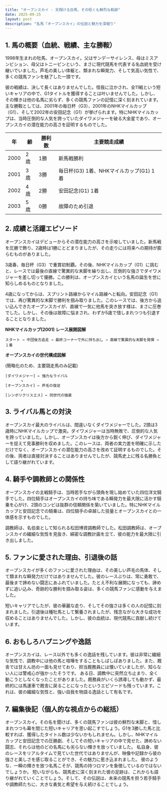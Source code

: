 ```yaml
---
title: "オープンスカイ - 天翔ける白馬、その短くも鮮烈な軌跡"
date: 2025-09-25
layout: post
description: "名馬『オープンスカイ』の伝説と魅力を深堀り"
---
```


## 1. 馬の概要（血統、戦績、主な勝鞍）

1998年生まれの牡馬、オープンスカイ。父はサンデーサイレンス、母はミスアンビション、母父はトニービンという、まさに現代競馬を代表する名血統を受け継いでいました。芦毛の美しい体躯と、類まれな瞬発力、そして気高い気性で、多くの競馬ファンを魅了した一頭です。

彼の戦績は、決して長くはありませんでした。怪我に泣かされ、全11戦という短いキャリアの中で、G1タイトルを獲得することは叶いませんでした。しかし、その輝きは他の名馬に劣らず、多くの競馬ファンの記憶に深く刻まれています。主な勝鞍としては、2001年の毎日杯（G3）、2001年のNHKマイルカップ（G1）、そして2002年の安田記念（G1）が挙げられます。特にNHKマイルカップは、当時圧倒的な人気を誇っていたダイワメジャーを破る大金星であり、オープンスカイの潜在能力の高さを証明するものでした。


| 年 | 齢 | 勝利数 | 主要競走成績 |
|---|---|---|---|
| 2000 | 2歳 | 1勝 | 新馬戦勝利 |
| 2001 | 3歳 | 3勝 | 毎日杯(G3) 1着、NHKマイルカップ(G1) 1着 |
| 2002 | 4歳 | 2勝 | 安田記念(G1) 1着 |
| 2003 | 5歳 | 0勝 |  故障のため引退 |


## 2. 成績と活躍エピソード

オープンスカイはデビューからその潜在能力の高さを示唆していました。新馬戦を圧勝で飾り、2歳時は1勝にとどまりましたが、その走りには将来への期待が膨らむものがありました。

3歳春、毎日杯（G3）で重賞初制覇。その後、NHKマイルカップ（G1）に挑むと、レースでは最後の直線で驚異的な末脚を繰り出し、圧倒的な強さでダイワメジャーを差し切って優勝。この勝利は、オープンスカイという名馬の誕生を世に知らしめるものとなりました。

4歳になってからは、スプリント路線からマイル路線へと転向。安田記念（G1）では、再び驚異的な末脚で勝利を掴み取りました。このレースでは、後方から追い込んできたオープンスカイが、直線で一気に他馬を突き放す様は、まさに圧巻でした。しかし、その後は故障に悩まされ、わずか5歳で惜しまれつつも引退することとなりました。


**NHKマイルカップ(2001) レース展開図解**

```
スタート → 中団後方追走 → 最終コーナーで外に持ち出し → 直線で驚異的な末脚を発揮 → １着
```

**オープンスカイの世代構成図解**

(簡略化のため、主要競走馬のみ記載)

```
[ダイワメジャー] ← 強力なライバル
       ↘
[オープンスカイ] ← 芦毛の俊足
       ↗
[シンボリクリスエス] ← 同世代の強豪
```


## 3. ライバル馬との対決

オープンスカイ最大のライバルは、間違いなくダイワメジャーでした。2頭は3歳時にNHKマイルカップで激突。ダイワメジャーは当時無敗で、圧倒的な人気を誇っていました。しかし、オープンスカイは後方から鋭く伸び、ダイワメジャーを捉えて見事勝利を収めました。このレースは、両者の実力差を明確に示しただけでなく、オープンスカイの潜在能力の高さを改めて証明するものでした。その後、両者は直接対決することはありませんでしたが、競馬史上に残る名勝負として語り継がれています。


## 4. 騎手や調教師との関係性

オープンスカイの主戦騎手は、当時若手ながら頭角を現し始めていた四位洋文騎手でした。四位騎手はオープンスカイの持ち味である瞬発力を最大限に活かす騎乗を心がけ、2頭のコンビは抜群の信頼関係を築いていました。特にNHKマイルカップと安田記念での騎乗は、四位騎手の卓越した技量とオープンスカイとの一体感を示すものでした。

調教師は、名伯楽として知られる松田博資調教師でした。松田調教師は、オープンスカイの繊細な気性を見抜き、綿密な調教計画を立て、彼の能力を最大限に引き出しました。  


## 5. ファンに愛された理由、引退後の話

オープンスカイが多くのファンに愛された理由は、その美しい芦毛の馬体、そして類まれな瞬発力だけではありませんでした。彼のレースぶりは、常に勇敢で、最後まで諦めない闘志にあふれていました。たとえ不利な展開になっても、諦めずに追い込み、奇跡的な勝利を掴み取る姿は、多くの競馬ファンに感動を与えました。

短いキャリアでしたが、彼の華麗な走り、そしてその強さは多くの人の記憶に刻まれました。引退後は種牡馬として繋養されましたが、残念ながら大きな成功を収めることはありませんでした。しかし、彼の血統は、現代競馬に貢献し続けています。


## 6. おもしろハプニングや逸話

オープンスカイは、レース以外でも多くの逸話を残しています。彼は非常に繊細な気性で、調教中には他の馬と喧嘩をすることもしばしばありました。また、厩舎では甘えん坊の一面も見せており、担当厩務員には懐いていましたが、知らない人には警戒心が強かったそうです。  ある日、調教中に突然立ち止まり、全く動こうとしなくなったことがありました。厩務員がいくら誘導しても動かず、最終的には馬運車で厩舎に戻ることになったというエピソードも残っています。これは、彼の繊細な気性と、強い自我を物語る逸話として有名です。


## 7. 編集後記（個人的な視点からの総括）

オープンスカイ。その名を聞けば、多くの競馬ファンは彼の鮮烈な末脚と、惜しまれつつも幕を閉じた短いキャリアを思い起こすでしょう。G1を3勝した馬と比較すれば、獲得したタイトル数は少ないかもしれません。しかし、NHKマイルカップと安田記念での圧勝劇、そしてその短いキャリアの中で見せた、諦めない闘志、それらは他のどの名馬にも劣らない輝きを放っていました。  私自身、彼のレースをリアルタイムで見ていた世代ではありませんが、映像や記録から彼の強さと美しさを感じ取ることができ、その魅力に惹き込まれました。  彼のような、一瞬の輝きを放つ名馬こそが、競馬の持つロマンを象徴しているのではないでしょうか。  短いながらも、競馬史に深く刻まれた彼の足跡は、これからも語り継がれていくことでしょう。そして、その伝説は、未来の競馬を担う若手騎手や調教師たちに、大きな勇気と希望を与え続けることでしょう。
